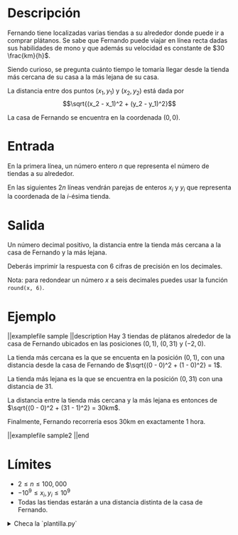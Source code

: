# Descripción

Fernando tiene localizadas varias tiendas a su alrededor donde puede ir a comprar plátanos. Se sabe que Fernando puede viajar en línea recta dadas sus habilidades de mono y que además su velocidad es constante de $30 \frac{km}{h}$.

Siendo curioso, se pregunta cuánto tiempo le tomaría llegar desde la tienda más cercana de su casa a la más lejana de su casa.

La distancia entre dos puntos $(x_1, y_1)$ y $(x_2, y_2)$ está dada por $$\sqrt{(x_2 - x_1)^2 + (y_2 - y_1)^2}$$

La casa de Fernando se encuentra en la coordenada $(0, 0)$.

# Entrada

En la primera línea, un número entero $n$ que representa el número de tiendas a su alrededor.

En las siguientes $2n$ líneas vendrán parejas de enteros $x_i$ y $y_i$ que representa la coordenada de la $i$-ésima tienda.

# Salida

Un número decimal positivo, la distancia entre la tienda más cercana a la casa de Fernando y la más lejana.

Deberás imprimir la respuesta con 6 cifras de precisión en los decimales.

Nota: para redondear un número $x$ a seis decimales puedes usar la función `round(x, 6)`.

# Ejemplo

||examplefile
sample
||description
Hay 3 tiendas de plátanos alrededor de la casa de Fernando ubicados en las posiciones $(0, 1)$, $(0, 31)$ y $(-2, 0)$.

La tienda más cercana es la que se encuenta en la posición $(0, 1)$, con una distancia desde la casa de Fernando de $\sqrt{(0 - 0)^2 + (1 - 0)^2} = 1$.

La tienda más lejana es la que se encuentra en la posición $(0, 31)$ con una distancia de 31.

La distancia entre la tienda más cercana y la más lejana es entonces de $\sqrt{(0 - 0)^2 + (31 - 1)^2} = 30km$.

Finalmente, Fernando recorrería esos 30km en exactamente 1 hora.

||examplefile
sample2
||end

# Límites

- $2 \leq n \leq 100,000$
- $-10^{9} \leq x_i, y_i \leq 10^{9}$
- Todas las tiendas estarán a una distancia distinta de la casa de Fernando.

<details><summary>Checa la `plantilla.py`</summary>

{{plantilla.py}}

</details>
